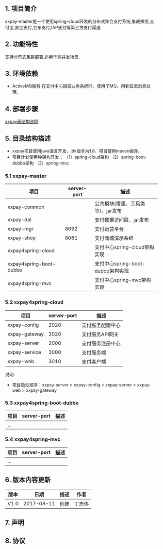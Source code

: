 ## 1. 项目简介
xxpay-master是一个使用spring-cloud开发的分布式聚合支付系统,集成微信,支付宝,易宝支付,京东支付,IAP支付等第三方支付渠道.

## 2. 功能特性
支持分布式集群部署,适用于高并发场景.

## 3. 环境依赖
- ActiveMQ服务:在支付中心回调业务系统时，使用了MQ，用到延迟消息处理。

## 4. 部署步骤

[xxpay表结构说明](https://gitee.com/jmdhappy/xxpay-master/wikis/xxpay表结构说明 "xxpay表结构")

## 5. 目录结构描述
- xxpay项目使用java语言开发，jdk版本为1.8，项目使用maven编译。
- 项目计划使用种架构开发：
（1）spring-cloud架构
（2）spring-boot-dubbo架构
（3）spring-mvc

### 5.1 xxpay-master
| 项目  | server-port | 描述
|---|---|---
|xxpay-common |  | 公共模块(常量、工具类等)，jar发布
|xxpay-dal |  | 支付数据访问层，jar发布
|xxpay-mgr | 8092 | 支付运营平台
|xxpay-shop | 8081 | 支付商城演示系统
|xxpay4spring-cloud |  | 支付中心spring-cloud架构实现
|xxpay4spring-boot-dubbo |  | 支付中心spring-boot-dubbo架构实现
|xxpay4spring-mvc |  | 支付中心spring-mvc架构实现
### 5.2 xxpay4spring-cloud
| 项目  | server-port | 描述
|---|---|---
|xxpay-config | 2020 | 支付服务配置中心
|xxpay-gateway | 3020 | 支付服务API网关
|xxpay-server | 2000 | 支付服务注册中心
|xxpay-service | 3000 | 支付服务端
|xxpay-web | 3010 | 支付客户端

说明:

- 项目启动顺序：xxpay-server > xxpay-config > xxpay-server > xxpay-web > xxpay-gateway

### 5.3 xxpay4spring-boot-dubbo
| 项目  | server-port | 描述
|---|---|---
|... |  |
### 5.4 xxpay4spring-mvc
| 项目  | server-port | 描述
|---|---|---
|... |  |


## 6. 版本内容更新

版本 |日期 |描述 |作者
------- | ------- | ------- | -------
V1.0 |2017-08-11 |创建 |丁志伟

## 7. 声明

## 8. 协议

